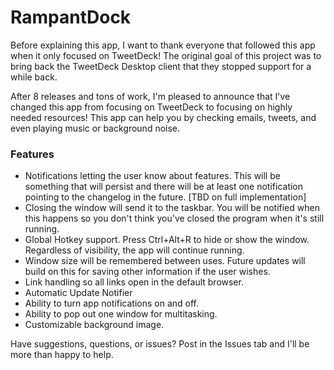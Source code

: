 <h1>RampantDock</h1>
<p>Before explaining this app, I want to thank everyone that followed this app when it only focused on TweetDeck! The original goal of this project was to bring back the TweetDeck Desktop client that they stopped support for a while back.</p>
<p>After 8 releases and tons of work, I'm pleased to announce that I've changed this app from focusing on TweetDeck to focusing on highly needed resources! This app can help you by checking emails, tweets, and even playing music or background noise.</p>
<h3>Features</h3>
<ul>
  <li>Notifications letting the user know about features. This will be something that will persist and there will be at least one notification pointing to the changelog in the future. [TBD on full implementation]</li>
  <li>Closing the window will send it to the taskbar. You will be notified when this happens so you don't think you've closed the program when it's still running.</li>
  <li>Global Hotkey support. Press Ctrl+Alt+R to hide or show the window. Regardless of visibility, the app will continue running.</li>
  <li>Window size will be remembered between uses. Future updates will build on this for saving other information if the user wishes.</li>
  <li>Link handling so all links open in the default browser.</li>
  <li>Automatic Update Notifier</li>
  <li>Ability to turn app notifications on and off.</li>
  <li>Ability to pop out one window for multitasking.</li>
  <li>Customizable background image.</li>
</ul>
<p>Have suggestions, questions, or issues? Post in the Issues tab and I'll be more than happy to help.</p>
